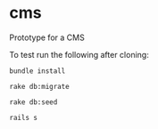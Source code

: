 # cms
Prototype for a CMS

To test run the following after cloning:

`bundle install`

`rake db:migrate`

`rake db:seed`

`rails s`
